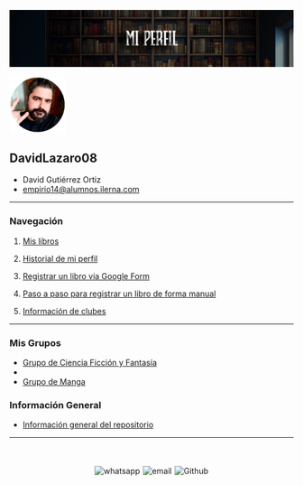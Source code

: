 ![Cabecera Mi Perfil](imagenes/Cabeceras/MiPerfil_Cabecera.jpg)

<img src="imagenes/FotoPerfilDavid.png" alt="foto de Perfil" width="100">

## **DavidLazaro08**

- David Gutiérrez Ortiz
- empirio14@alumnos.ilerna.com



---

### Navegación
  1. [Mis libros](Libros/mis_libros.md)

  2. [Historial de mi perfil](https://github.com/SantanaOlmo/ProyectoFinalEntornosPrivate/commits/usuario_David/Libros/mis_libros.md)

  3. [Registrar un libro via Google Form](https://docs.google.com/forms/d/e/1FAIpQLSe7DZdqBgSqku0dTCAFIl6VhtBezWXjMu_E0ZwRBSoZ1RZNfQ/viewform)

  4. [Paso a paso para registrar un libro de forma manual](Libros/book_register.md)

  5. [Información de clubes](02_Clubes/README.md)

---

### Mis Grupos

- [Grupo de Ciencia Ficción y Fantasía](https://chat.whatsapp.com/LCPSNb9qpbU6BA7hM1OGof)
- 
- [Grupo de Manga](https://chat.whatsapp.com/JOM3QTtvIR7GE1xzbhzv9I)

### Información General
- [Información general del repositorio](README.md)

----
<div style="display: flex; justify-content: space-between; align-items: center; margin-left: 30%;margin-right: 30%;margin-top: 50px">
  <img src="imagenes/whatsapplogo.png" alt="whatsapp">
  <img src="imagenes/emaillogopng.png" alt="email" >
  <img src="imagenes/githublogopng.png" alt="Github">
</div>